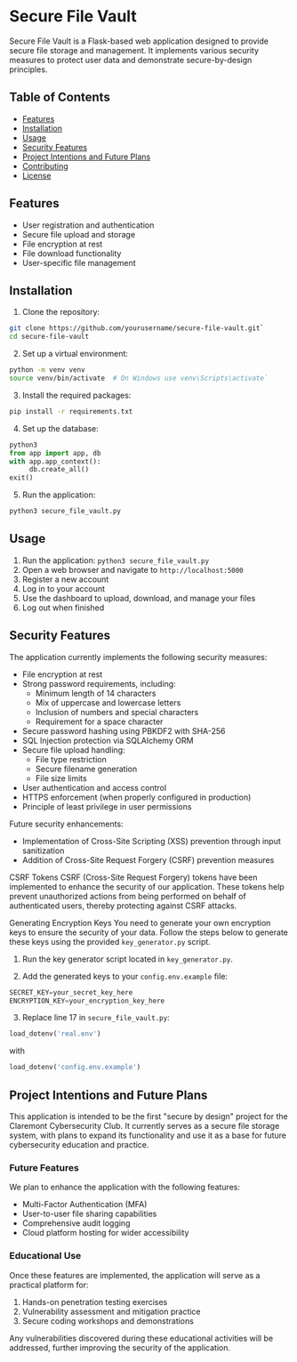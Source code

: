 # Secure File Vault

Secure File Vault is a Flask-based web application designed to provide secure file storage and management. It implements various security measures to protect user data and demonstrate secure-by-design principles.

## Table of Contents

- [Features](#features)
- [Installation](#installation)
- [Usage](#usage)
- [Security Features](#security-features)
- [Project Intentions and Future Plans](#project-intentions-and-future-plans)
- [Contributing](#contributing)
- [License](#license)

## Features

- User registration and authentication
- Secure file upload and storage
- File encryption at rest
- File download functionality
- User-specific file management

## Installation

1. Clone the repository:
```bash
git clone https://github.com/yourusername/secure-file-vault.git`
cd secure-file-vault
```

2. Set up a virtual environment:
```bash
python -m venv venv
source venv/bin/activate  # On Windows use venv\Scripts\activate`
```

3. Install the required packages:
```bash
pip install -r requirements.txt
```
4. Set up the database:
```python
python3
from app import app, db
with app.app_context():
     db.create_all()
exit()
```
5. Run the application:
```bash
python3 secure_file_vault.py
```

## Usage

1. Run the application:
`python3 secure_file_vault.py`
2. Open a web browser and navigate to `http://localhost:5000`
3. Register a new account
4. Log in to your account
5. Use the dashboard to upload, download, and manage your files
6. Log out when finished

## Security Features

The application currently implements the following security measures:

* File encryption at rest
* Strong password requirements, including:
  - Minimum length of 14 characters
  - Mix of uppercase and lowercase letters
  - Inclusion of numbers and special characters
  - Requirement for a space character
* Secure password hashing using PBKDF2 with SHA-256
* SQL Injection protection via SQLAlchemy ORM
* Secure file upload handling:
  - File type restriction
  - Secure filename generation
  - File size limits
* User authentication and access control
* HTTPS enforcement (when properly configured in production)
* Principle of least privilege in user permissions

Future security enhancements:
* Implementation of Cross-Site Scripting (XSS) prevention through input sanitization
* Addition of Cross-Site Request Forgery (CSRF) prevention measures

CSRF Tokens
CSRF (Cross-Site Request Forgery) tokens have been implemented to enhance the security of our application. These tokens help prevent unauthorized actions from being performed on behalf of authenticated users, thereby protecting against CSRF attacks.

Generating Encryption Keys
You need to generate your own encryption keys to ensure the security of your data. Follow the steps below to generate these keys using the provided `key_generator.py` script.

1. Run the key generator script located in `key_generator.py`.

2. Add the generated keys to your `config.env.example` file:
```python
SECRET_KEY=your_secret_key_here
ENCRYPTION_KEY=your_encryption_key_here
```
3. Replace line 17 in `secure_file_vault.py`:
```python
load_dotenv('real.env')
```
with

```python
load_dotenv('config.env.example')
```

## Project Intentions and Future Plans

This application is intended to be the first "secure by design" project for the Claremont Cybersecurity Club. It currently serves as a secure file storage system, with plans to expand its functionality and use it as a base for future cybersecurity education and practice.

### Future Features
We plan to enhance the application with the following features:

* Multi-Factor Authentication (MFA)
* User-to-user file sharing capabilities
* Comprehensive audit logging
* Cloud platform hosting for wider accessibility

### Educational Use
Once these features are implemented, the application will serve as a practical platform for:

1. Hands-on penetration testing exercises
2. Vulnerability assessment and mitigation practice
3. Secure coding workshops and demonstrations

Any vulnerabilities discovered during these educational activities will be addressed, further improving the security of the application.

